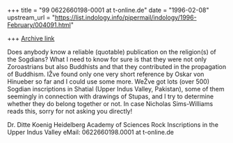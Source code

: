 +++
title = "99 0622660198-0001 at t-online.de"
date = "1996-02-08"
upstream_url = "https://list.indology.info/pipermail/indology/1996-February/004091.html"

+++
[Archive link](https://list.indology.info/pipermail/indology/1996-February/004091.html)

Does anybody know a reliable (quotable) publication on the religion(s) of the 
Sogdians? What I need to know for sure is that they were not only Zoroastrians 
but also Buddhists and that they contributed in the propagation of Buddhism.
IŽve found only one very short reference by Oskar von Hinueber so far and I 
could use some more.
WeŽve got lots (over 500) Sogdian inscriptions in Shatial (Upper Indus Valley, 
Pakistan), some of them seemingly in connection with drawings of Stupas, and I 
try to determine whether they do belong together or not.
In case Nicholas Sims-Williams reads this, sorry for not asking you directly!


Dr. Ditte Koenig
Heidelberg Academy of Sciences
Rock Inscriptions in the Upper Indus Valley
eMail: 0622660198.0001 at t-online.de




